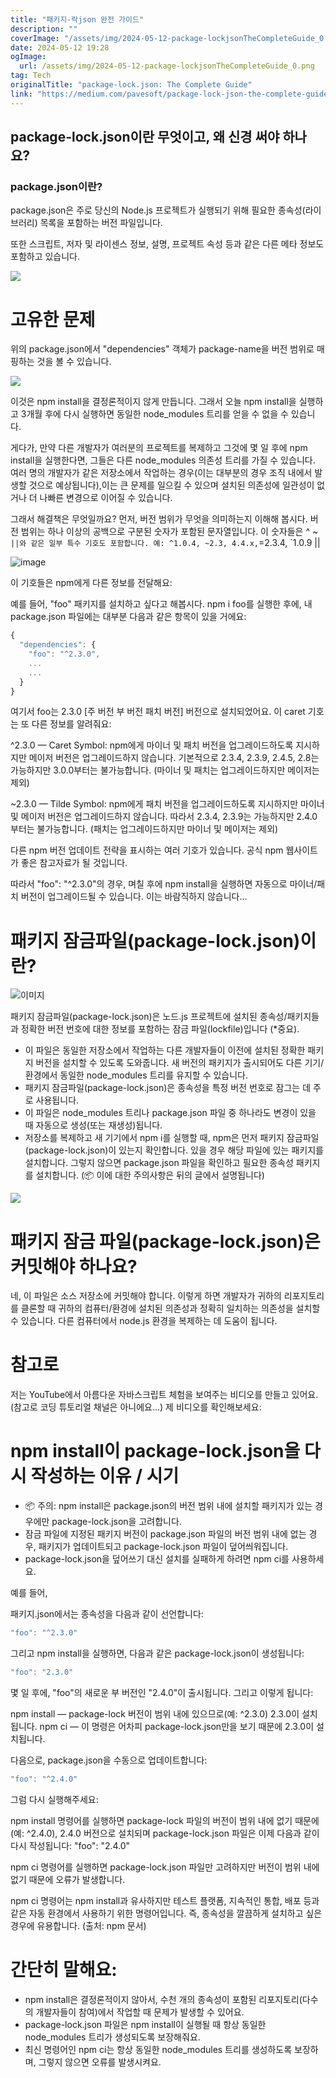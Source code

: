 ```yaml
---
title: "패키지-락json 완전 가이드"
description: ""
coverImage: "/assets/img/2024-05-12-package-lockjsonTheCompleteGuide_0.png"
date: 2024-05-12 19:28
ogImage: 
  url: /assets/img/2024-05-12-package-lockjsonTheCompleteGuide_0.png
tag: Tech
originalTitle: "package-lock.json: The Complete Guide"
link: "https://medium.com/pavesoft/package-lock-json-the-complete-guide-2ae40175ebdd"
---
```



## package-lock.json이란 무엇이고, 왜 신경 써야 하나요?

### package.json이란?

package.json은 주로 당신의 Node.js 프로젝트가 실행되기 위해 필요한 종속성(라이브러리) 목록을 포함하는 버전 파일입니다.

또한 스크립트, 저자 및 라이센스 정보, 설명, 프로젝트 속성 등과 같은 다른 메타 정보도 포함하고 있습니다.



<img src="/assets/img/2024-05-12-package-lockjsonTheCompleteGuide_0.png" />

# 고유한 문제

위의 package.json에서 "dependencies" 객체가 package-name을 버전 범위로 매핑하는 것을 볼 수 있습니다.

<img src="/assets/img/2024-05-12-package-lockjsonTheCompleteGuide_1.png" />



이것은 npm install을 결정론적이지 않게 만듭니다. 그래서 오늘 npm install을 실행하고 3개월 후에 다시 실행하면 동일한 node_modules 트리를 얻을 수 없을 수 있습니다.

게다가, 만약 다른 개발자가 여러분의 프로젝트를 복제하고 그것에 몇 일 후에 npm install을 실행한다면, 그들은 다른 node_modules 의존성 트리를 가질 수 있습니다. 여러 명의 개발자가 같은 저장소에서 작업하는 경우(이는 대부분의 경우 조직 내에서 발생할 것으로 예상됩니다),이는 큰 문제를 일으킬 수 있으며 설치된 의존성에 일관성이 없거나 더 나빠른 변경으로 이어질 수 있습니다.

그래서 해결책은 무엇일까요? 먼저, 버전 범위가 무엇을 의미하는지 이해해 봅시다. 버전 범위는 하나 이상의 공백으로 구분된 숫자가 포함된 문자열입니다. 이 숫자들은 ^ ~ ` ||와 같은 일부 특수 기호도 포함합니다. 예: ^1.0.4, ~2.3, 4.4.x, `=2.3.4, `1.0.9 ||

![image](/assets/img/2024-05-12-package-lockjsonTheCompleteGuide_2.png)



이 기호들은 npm에게 다른 정보를 전달해요:

예를 들어, "foo" 패키지를 설치하고 싶다고 해봅시다. npm i foo를 실행한 후에, 내 package.json 파일에는 대부분 다음과 같은 항목이 있을 거에요:

```js
{
  "dependencies": {
    "foo": "^2.3.0",
    ...
    ...
  }
}
```

여기서 foo는 2.3.0 [주 버전 부 버전 패치 버전] 버전으로 설치되었어요. 이 caret 기호는 또 다른 정보를 알려줘요:



^2.3.0 — Caret Symbol: npm에게 마이너 및 패치 버전을 업그레이드하도록 지시하지만 메이저 버전은 업그레이드하지 않습니다. 기본적으로 2.3.4, 2.3.9, 2.4.5, 2.8는 가능하지만 3.0.0부터는 불가능합니다. (마이너 및 패치는 업그레이드하지만 메이저는 제외)

~2.3.0 — Tilde Symbol: npm에게 패치 버전을 업그레이드하도록 지시하지만 마이너 및 메이저 버전은 업그레이드하지 않습니다. 따라서 2.3.4, 2.3.9는 가능하지만 2.4.0부터는 불가능합니다. (패치는 업그레이드하지만 마이너 및 메이저는 제외)

다른 npm 버전 업데이트 전략을 표시하는 여러 기호가 있습니다. 공식 npm 웹사이트가 좋은 참고자료가 될 것입니다.

따라서 "foo": "^2.3.0"의 경우, 며칠 후에 npm install을 실행하면 자동으로 마이너/패치 버전이 업그레이드될 수 있습니다. 이는 바람직하지 않습니다...



# 패키지 잠금파일(package-lock.json)이란?

![이미지](/assets/img/2024-05-12-package-lockjsonTheCompleteGuide_3.png)

패키지 잠금파일(package-lock.json)은 노드.js 프로젝트에 설치된 종속성/패키지들과 정확한 버전 번호에 대한 정보를 포함하는 잠금 파일(lockfile)입니다 (*중요).

- 이 파일은 동일한 저장소에서 작업하는 다른 개발자들이 이전에 설치된 정확한 패키지 버전을 설치할 수 있도록 도와줍니다. 새 버전의 패키지가 출시되어도 다른 기기/환경에서 동일한 node_modules 트리를 유지할 수 있습니다.
- 패키지 잠금파일(package-lock.json)은 종속성을 특정 버전 번호로 잠그는 데 주로 사용됩니다.
- 이 파일은 node_modules 트리나 package.json 파일 중 하나라도 변경이 있을 때 자동으로 생성(또는 재생성)됩니다.
- 저장소를 복제하고 새 기기에서 npm i를 실행할 때, npm은 먼저 패키지 잠금파일(package-lock.json)이 있는지 확인합니다. 있을 경우 해당 파일에 있는 패키지를 설치합니다. 그렇지 않으면 package.json 파일을 확인하고 필요한 종속성 패키지를 설치합니다. (📦 이에 대한 주의사항은 뒤의 글에서 설명됩니다)



<img src="/assets/img/2024-05-12-package-lockjsonTheCompleteGuide_4.png" />

# 패키지 잠금 파일(package-lock.json)은 커밋해야 하나요?

네, 이 파일은 소스 저장소에 커밋해야 합니다. 이렇게 하면 개발자가 귀하의 리포지토리를 클론할 때 귀하의 컴퓨터/환경에 설치된 의존성과 정확히 일치하는 의존성을 설치할 수 있습니다. 다른 컴퓨터에서 node.js 환경을 복제하는 데 도움이 됩니다.

# 참고로



저는 YouTube에서 아름다운 자바스크립트 체험을 보여주는 비디오를 만들고 있어요. (참고로 코딩 튜토리얼 채널은 아니에요...) 제 비디오를 확인해보세요:

# npm install이 package-lock.json을 다시 작성하는 이유 / 시기

- 📦 주의: npm install은 package.json의 버전 범위 내에 설치할 패키지가 있는 경우에만 package-lock.json을 고려합니다.
- 잠금 파일에 지정된 패키지 버전이 package.json 파일의 버전 범위 내에 없는 경우, 패키지가 업데이트되고 package-lock.json 파일이 덮어씌워집니다.
- package-lock.json을 덮어쓰기 대신 설치를 실패하게 하려면 npm ci를 사용하세요.

예를 들어,



패키지.json에서는 종속성을 다음과 같이 선언합니다:

```js
"foo": "^2.3.0"
```

그리고 npm install을 실행하면, 다음과 같은 package-lock.json이 생성됩니다:

```js
"foo": "2.3.0"
```



몇 일 후에, "foo"의 새로운 부 버전인 "2.4.0"이 출시됩니다. 그리고 이렇게 됩니다:

npm install — package-lock 버전이 범위 내에 있으므로(예: ^2.3.0) 2.3.0이 설치됩니다.
npm ci — 이 명령은 어차피 package-lock.json만을 보기 때문에 2.3.0이 설치됩니다.

다음으로, package.json을 수동으로 업데이트합니다:

```js
"foo": "^2.4.0"
```



그럼 다시 실행해주세요:

npm install 명령어를 실행하면 package-lock 파일의 버전이 범위 내에 없기 때문에 (예: ^2.4.0), 2.4.0 버전으로 설치되며 package-lock.json 파일은 이제 다음과 같이 다시 작성됩니다:
"foo": "2.4.0"

npm ci 명령어를 실행하면 package-lock.json 파일만 고려하지만 버전이 범위 내에 없기 때문에 오류가 발생합니다.

npm ci 명령어는 npm install과 유사하지만 테스트 플랫폼, 지속적인 통합, 배포 등과 같은 자동 환경에서 사용하기 위한 명령어입니다. 즉, 종속성을 깔끔하게 설치하고 싶은 경우에 유용합니다. (출처: npm 문서)



# 간단히 말해요:

- npm install은 결정론적이지 않아서, 수천 개의 종속성이 포함된 리포지토리(다수의 개발자들이 참여)에서 작업할 때 문제가 발생할 수 있어요.
- package-lock.json 파일은 npm install이 실행될 때 항상 동일한 node_modules 트리가 생성되도록 보장해줘요.
- 최신 명령어인 npm ci는 항상 동일한 node_modules 트리를 생성하도록 보장하며, 그렇지 않으면 오류를 발생시켜요.